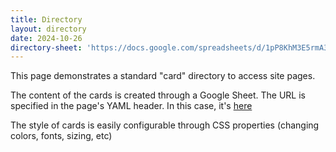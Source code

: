 ```yaml
---
title: Directory
layout: directory
date: 2024-10-26
directory-sheet: 'https://docs.google.com/spreadsheets/d/1pP8KhM3E5rmA3ce2Q3oKNFmqJHnEuLT15Nkp_NI61u8/edit?usp=sharing#gid=0'
---
```


This page demonstrates a standard "card" directory to access site pages. 

The content of the cards is created through a Google Sheet. The URL is specified in the page's YAML header. In this case, it's 
[here]('https://docs.google.com/spreadsheets/d/1pP8KhM3E5rmA3ce2Q3oKNFmqJHnEuLT15Nkp_NI61u8/edit?usp=sharing#gid=0')

The style of cards is easily configurable through CSS properties (changing colors, fonts, sizing, etc)



